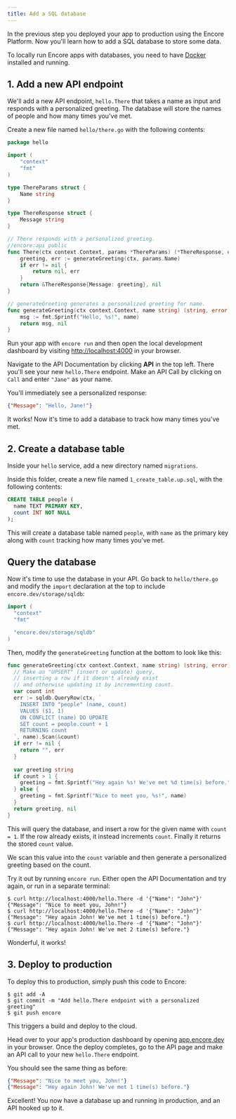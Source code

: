 ```yaml
---
title: Add a SQL database
---
```


In the previous step you deployed your app to production using the Encore Platform.
Now you'll learn how to add a SQL database to store some data.

<Callout type="important">

To locally run Encore apps with databases, you need to have [Docker](https://www.docker.com) installed and running.

</Callout>

## 1. Add a new API endpoint

We'll add a new API endpoint, `hello.There` that takes a name as input
and responds with a personalized greeting. The database will store
the names of people and how many times you've met.

Create a new file named `hello/there.go` with the following contents:

```go
package hello

import (
    "context"
    "fmt"
)

type ThereParams struct {
    Name string
}

type ThereResponse struct {
    Message string
}

// There responds with a personalized greeting.
//encore:api public
func There(ctx context.Context, params *ThereParams) (*ThereResponse, error) {
    greeting, err := generateGreeting(ctx, params.Name)
    if err != nil {
        return nil, err
    }
    return &ThereResponse{Message: greeting}, nil
}

// generateGreeting generates a personalized greeting for name.
func generateGreeting(ctx context.Context, name string) (string, error) {
    msg := fmt.Sprintf("Hello, %s!", name)
    return msg, nil
}
```

Run your app with `encore run` and then open the local development dashboard by visiting [http://localhost:4000](http://localhost:4000) in your browser.

Navigate to the API Documentation by clicking **API** in the top left.
There you'll see your new `hello.There` endpoint.
Make an API Call by clicking on `Call` and enter `"Jane"` as your name.

You'll immediately see a personalized response:
```json
{"Message": "Hello, Jane!"}
```

It works! Now it's time to add a database to track how many times you've met.

## 2. Create a database table

Inside your `hello` service, add a new directory named `migrations`.

Inside this folder, create a new file named `1_create_table.up.sql`, with the
following contents:

```sql
CREATE TABLE people (
  name TEXT PRIMARY KEY,
  count INT NOT NULL
);
```

This will create a database table named `people`, with `name` as the primary key
along with `count` tracking how many times you've met.

## Query the database

Now it's time to use the database in your API.
Go back to `hello/there.go` and modify the `import` declaration at the top
to include `encore.dev/storage/sqldb`:

```go
import (
  "context"
  "fmt"

  "encore.dev/storage/sqldb"
)
```

Then, modify the `generateGreeting` function at the bottom to look like this:

```go
func generateGreeting(ctx context.Context, name string) (string, error) {
  // Make an "UPSERT" (insert or update) query,
  // inserting a row if it doesn't already exist
  // and otherwise updating it by incrementing count.
  var count int
  err := sqldb.QueryRow(ctx, `
    INSERT INTO "people" (name, count)
    VALUES ($1, 1)
    ON CONFLICT (name) DO UPDATE
    SET count = people.count + 1
    RETURNING count
  `, name).Scan(&count)
  if err != nil {
    return "", err
  }
  
  var greeting string
  if count > 1 {
    greeting = fmt.Sprintf("Hey again %s! We've met %d time(s) before.", name, count-1)
  } else {
    greeting = fmt.Sprintf("Nice to meet you, %s!", name)
  }
  return greeting, nil
}
```

This will query the database, and insert a row for the given name with `count = 1`.
If the row already exists, it instead increments `count`.
Finally it returns the stored `count` value.

We scan this value into the `count` variable and then generate a personalized
greeting based on the count.

Try it out by running `encore run`. Either open the API Documentation and try again,
or run in a separate terminal:

```shell
$ curl http://localhost:4000/hello.There -d '{"Name": "John"}'
{"Message": "Nice to meet you, John!"}
$ curl http://localhost:4000/hello.There -d '{"Name": "John"}'
{"Message": "Hey again John! We've met 1 time(s) before."}
$ curl http://localhost:4000/hello.There -d '{"Name": "John"}'
{"Message": "Hey again John! We've met 2 time(s) before."}
```

Wonderful, it works!

## 3. Deploy to production

To deploy this to production, simply push this code to Encore:

```shell
$ git add -A
$ git commit -m "Add hello.There endpoint with a personalized greeting"
$ git push encore
```
This triggers a build and deploy to the cloud.

Head over to your app's production dashboard by opening [app.encore.dev](https://app.encore.dev) in your browser.
Once the deploy completes, go to the API page and make an API call
to your new `hello.There` endpoint.

You should see the same thing as before:
```json
{"Message": "Nice to meet you, John!"}
{"Message": "Hey again John! We've met 1 time(s) before."}
```

Excellent! You now have a database up and running in production,
and an API hooked up to it.
